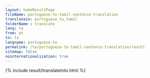```yaml
---
layout: homeResultPage
fileName: portuguese-to-tamil-sentence-translation
translatein: portuguese_to_tamil
folderName : translate
lang: ta
from: pt
to: ta
langname: portuguese-to
permalink: /ta/portuguese-to-tamil-sentence-translation/result
sitemap: false
nointernationalization: true
---
```

{% include result/translateinto.html %}

<script src="/js/result/translation.js" data-foldername="{{page.folderName}}" data-lang="{{page.lang}}"></script>
